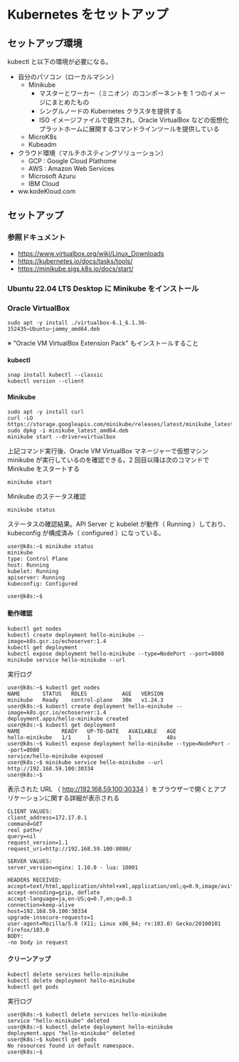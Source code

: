 # Kubernetes をセットアップ

## セットアップ環境
kubectl と以下の環境が必要になる。

- 自分のパソコン（ローカルマシン）  
  - Minikube
    - マスターとワーカー（ミニオン）のコンポーネントを 1 つのイメージにまとめたもの
    - シングルノードの Kubernetes クラスタを提供する
    - ISO イメージファイルで提供され、Oracle VirtualBox などの仮想化プラットホームに展開するコマンドラインツールを提供している
  - MicroK8s
  - Kubeadm
- クラウド環境（マルチホスティングソリューション）  
  - GCP : Google Cloud Plathome
  - AWS : Amazon Web Services
  - Microsoft Azuru
  - IBM Cloud
- ww.kodeKloud.com

## セットアップ
### 参照ドキュメント
  - https://www.virtualbox.org/wiki/Linux_Downloads
  - https://kubernetes.io/docs/tasks/tools/
  - https://minikube.sigs.k8s.io/docs/start/

### Ubuntu 22.04 LTS Desktop に Minikube をインストール
### Oracle VirtualBox
```
sudo apt -y install ./virtualbox-6.1_6.1.36-152435~Ubuntu~jammy_amd64.deb
```
※ "Oracle VM VirtualBox Extension Pack" もインストールすること
#### kubectl
```
snap install kubectl --classic
kubectl version --client
```
#### Minikube
```
sudo apt -y install curl
curl -LO https://storage.googleapis.com/minikube/releases/latest/minikube_latest_amd64.deb
sudo dpkg -i minikube_latest_amd64.deb
minikube start --driver=virtualbox
```
上記コマンド実行後、Oracle VM VirtualBox マネージャーで仮想マシン minikube が実行しているのを確認できる。2 回目以降は次のコマンドで Minikube をスタートする
```
minikube start
```

Minikube のステータス確認
```
minikube status
```
ステータスの確認結果。API Server と kubelet が動作（ Running ）しており、kubeconfig が構成済み（ configured ）になっている。
```
user@k8s:~$ minikube status
minikube
type: Control Plane
host: Running
kubelet: Running
apiserver: Running
kubeconfig: Configured

user@k8s:~$ 
```
#### 動作確認
```
kubectl get nodes
kubectl create deployment hello-minikube --image=k8s.gcr.io/echoserver:1.4
kubectl get deployment
kubectl expose deployment hello-minikube --type=NodePort --port=8080
minikube service hello-minikube --url
```
実行ログ
```
user@k8s:~$ kubectl get nodes
NAME       STATUS   ROLES           AGE   VERSION
minikube   Ready    control-plane   30m   v1.24.3
user@k8s:~$ kubectl create deployment hello-minikube --image=k8s.gcr.io/echoserver:1.4
deployment.apps/hello-minikube created
user@k8s:~$ kubectl get deployment
NAME             READY   UP-TO-DATE   AVAILABLE   AGE
hello-minikube   1/1     1            1           48s
user@k8s:~$ kubectl expose deployment hello-minikube --type=NodePort --port=8080
service/hello-minikube exposed
user@k8s:~$ minikube service hello-minikube --url
http://192.168.59.100:30334
user@k8s:~$ 
```
表示された URL （ http://192.168.59.100:30334 ）をブラウザーで開くとアプリケーションに関する詳細が表示される
```
CLIENT VALUES:
client_address=172.17.0.1
command=GET
real path=/
query=nil
request_version=1.1
request_uri=http://192.168.59.100:8080/

SERVER VALUES:
server_version=nginx: 1.10.0 - lua: 10001

HEADERS RECEIVED:
accept=text/html,application/xhtml+xml,application/xml;q=0.9,image/avif,image/webp,*/*;q=0.8
accept-encoding=gzip, deflate
accept-language=ja,en-US;q=0.7,en;q=0.3
connection=keep-alive
host=192.168.59.100:30334
upgrade-insecure-requests=1
user-agent=Mozilla/5.0 (X11; Linux x86_64; rv:103.0) Gecko/20100101 Firefox/103.0
BODY:
-no body in request
```
#### クリーンアップ
```
kubectl delete services hello-minikube
kubectl delete deployment hello-minikube
kubectl get pods
```
実行ログ
```
user@k8s:~$ kubectl delete services hello-minikube
service "hello-minikube" deleted
user@k8s:~$ kubectl delete deployment hello-minikube
deployment.apps "hello-minikube" deleted
user@k8s:~$ kubectl get pods
No resources found in default namespace.
user@k8s:~$ 
```